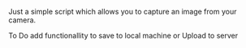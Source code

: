 Just a simple script which allows you to capture an image from your camera.


To Do
add functionallity to save to local machine or Upload to server 
